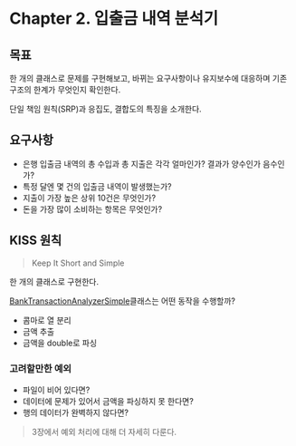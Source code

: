 # Chapter 2. 입출금 내역 분석기

## 목표

한 개의 클래스로 문제를 구현해보고, 바뀌는 요구사항이나 유지보수에 대응하며 기존 구조의 한계가 무엇인지 확인한다.

단일 책임 원칙(SRP)과 응집도, 결합도의 특징을 소개한다.

## 요구사항

- 은행 입출금 내역의 총 수입과 총 지출은 각각 얼마인가? 결과가 양수인가 음수인가?
- 특정 달엔 몇 건의 입출금 내역이 발생했는가?
- 지출이 가장 높은 상위 10건은 무엇인가?
- 돈을 가장 많이 소비하는 항목은 무엇인가?

## KISS 원칙

> Keep It Short and Simple

한 개의 클래스로 구현한다.

[BankTransactionAnalyzerSimple](../src/main/java/chap_02/BankTransactionAnalyzerSimple.java)클래스는 어떤 동작을 수행할까?

- 콤마로 열 분리
- 금액 추출
- 금액을 double로 파싱

### 고려할만한 예외

- 파일이 비어 있다면?
- 데이터에 문제가 있어서 금액을 파싱하지 못 한다면?
- 행의 데이터가 완벽하지 않다면?

> 3장에서 예외 처리에 대해 더 자세히 다룬다.
